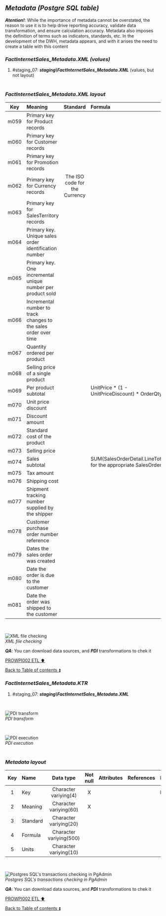 ## **_Metadata (Postgre SQL table)_**  

**_Atention!_**: While the importance of metadata cannot be overstated, the reason to use it is to help drive reporting accuracy, validate data transformation, and ensure calculation accuracy. Metadata also imposes the definition of terms such as indicators, standards, etc. In the development of the DWH, metadata appears, and with it arises the need to create a table with this content  

### **_FactInternetSales\_Metadata.XML (values)_**  
  1. #staging_07: **_staging\FactInternetSales\_Metadata.XML_** (values, but not layout)  

### **_<p><br>FactInternetSales\_Metadata.XML layout</p>_**  

| Key      	| Meaning                                 | Standard              | Formula                                                                  | Units |
| :-------: | :-------------------------------------- | :-------------------: | :----------------------------------------------------------------------- | :---: |
| m059      | Primary key for Product records         |                       |                                                                          |       |
| m060      | Primary key for Customer records        |                       |                                                                          |       |
| m061      | Primary key for Promotion records       |                       |                                                                          |       |
| m062      | Primary key for Currency records        | The ISO code for the Currency |                                                                  |       |
| m063      | Primary key for SalesTerritory records  |                       |                                                                          |       |
| m064      | Primary key. Unique sales order identification number |         |                                                                          |       |
| m065      | Primary key. One incremental unique number per product sold |   |                                                                          |       |
| m066      | Incremental number to track changes to the sales order over time | |                                                                       |       |
| m067      | Quantity ordered per product            |                       |                                                                          |       |
| m068      | Selling price of a single product       |                       |                                                                          |       |
| m069      | Per product subtotal                    |                       | UnitPrice * (1 - UnitPriceDiscount) * OrderQty                           |       |
| m070      | Unit price discount                     |                       |                                                                          |       |
| m071      | Discount amount                         |                       |                                                                          |       |
| m072      | Standard cost of the product            |                       |                                                                          |       |
| m073      | Selling price                           |                       |                                                                          |       |
| m074      | Sales subtotal                          |                       | SUM(SalesOrderDetail.LineTotal) for the appropriate SalesOrderID         |       |
| m075      | Tax amount                              |                       |                                                                          |       |
| m076      | Shipping cost                           |                       |                                                                          |       |
| m077      | Shipment tracking number supplied by the shipper |              |                                                                          |       |
| m078      | Customer purchase order number reference|                       |                                                                          |       |
| m079      | Dates the sales order was created       |                       |                                                                          |       |
| m080      | Date the order is due to the customer   |                       |                                                                          |       |
| m081      | Date the order was shipped to the customer |                    |                                                                          |       |

   <p><br></p>  
 
  ![XML file checking](https://i.imgur.com/ksAS4qY.png)  
  _XML file checking_  

  **_QA_**: You can download data sources, and **_PDI_** transformations to chek it  

[PROWPI002 ETL :arrow_up:](prowpi002_etl_adventureworksdw2022_db.md)  

[Back to Table of contents :arrow_double_up:](../README.md)  


### **_FactInternetSales\_Metadata.KTR_**  
  1. #staging_07: **_staging\FactInternetSales\_Metadata.XML_**  

   <p><br></p>  

  ![PDI transform](https://i.imgur.com/l3MrxAD.png)  
  _PDI transform_  

  <p><br></p>  

  ![PDI execution](https://i.imgur.com/Fo6pta5.png)  
  _PDI execution_ 

### **_<p><br>Metadata layout</p>_**  

| Key	| Name                  | Data type              | Not null | Attributes | References            | Description |
| :-: | :-------------------- | :--------------------: | :------: | :--------- | :-------------------- | :-----------| 
| 1   | Key                   | Character variying(4)  | X        |            |                       | PK,FK       |
| 2   | Meaning               | Character variying(60) | X        |            |                       |             |
| 3   | Standard              | Character variying(20) |          |            |                       |             |
| 4   | Formula               | Character variying(500)|          |            |                       |             |
| 5   | Units                 | Character variying(10) |          |            |                       |             |

   <p><br></p>  
 
  ![Postgres SQL's transactions checking in PgAdmin](https://i.imgur.com/SFTWk5L.png)  
  _Postgres SQL's transactions checking in PgAdmin_  

  **_QA_**: You can download data sources, and **_PDI_** transformations to chek it  

[PROWPI002 ETL :arrow_up:](prowpi002_etl_adventureworksdw2022_db.md)  

[Back to Table of contents :arrow_double_up:](../README.md)  